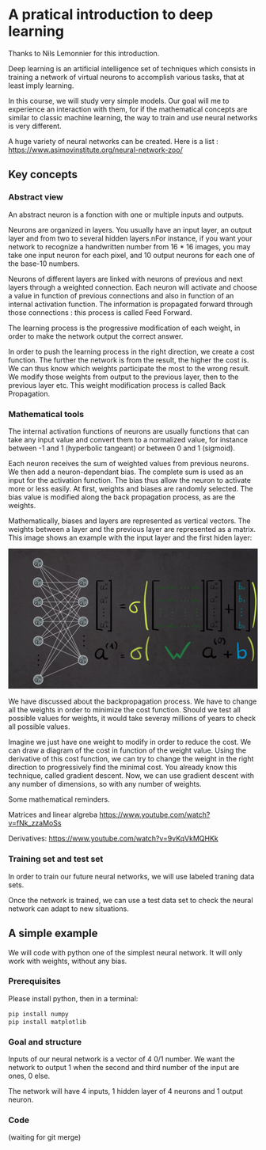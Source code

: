 # A pratical introduction to deep learning

Thanks to Nils Lemonnier for this introduction.

Deep learning is an artificial intelligence set of techniques which consists in training a network of virtual neurons to accomplish various tasks, that at least imply learning.

In this course, we will study very simple models. Our goal will me to experience an interaction with them, for if the mathematical concepts are similar to classic machine learning, the way to train and use neural networks is very different.

A huge variety of neural networks can be created. Here is a list :
https://www.asimovinstitute.org/neural-network-zoo/

## Key concepts

### Abstract view

An abstract neuron is a fonction with one or multiple inputs and outputs.

Neurons are organized in layers. You usually have an input layer, an output layer and from two to several hidden layers.nFor instance, if you want your network to recognize a handwritten number from 16 * 16 images, you may take one input neuron for each pixel, and 10 output neurons for each one of the base-10 numbers.

Neurons of different layers are linked with neurons of previous and next layers through a weighted connection. Each neuron will activate and choose a value in function of previous connections and also in function of an internal activation function. The information is propagated forward through those connections : this process is called Feed Forward.

The learning process is the progressive modification of each weight, in order to make the network output the correct answer.

In order to push the learning process in the right direction, we create a cost function. The further the network is from the result, the higher the cost is. We can thus know which weights participate the most to the wrong result. We modify those weights from output to the previous layer, then to the previous layer etc. This weight modification process is called Back Propagation.

### Mathematical tools

The internal activation functions of neurons are usually functions that can take any input value and convert them to a normalized value, for instance between -1 and 1 (hyperbolic tangeant) or between 0 and 1 (sigmoid).

Each neuron receives the sum of weighted values from previous neurons. We then add a neuron-dependant bias. The complete sum is used as an input for the activation function. The bias thus allow the neuron to activate more or less easily. At first, weights and biases are randomly selected. The bias value is modified along the back propagation process, as are the weights.

Mathematically, biases and layers are represented as vertical vectors. The weights between a layer and the previous layer are represented as a matrix. This image shows an example with the input layer and the first hiden layer:

![](01.matrices.png)

We have discussed about the backpropagation process. We have to change all the weights in order to minimize the cost function. Should we test all possible values for weights, it would take severay millions of years to check all possible values.

Imagine we just have one weight to modify in order to reduce the cost. We can draw a diagram of the cost in function of the weight value. Using the derivative of this cost function, we can try to change the weight in the right direction to progressively find the minimal cost. You already know this technique, called gradient descent. Now, we can use gradient descent with any number of dimensions, so with any number of weights.

Some mathematical reminders.

Matrices and linear algreba
https://www.youtube.com/watch?v=fNk_zzaMoSs

Derivatives:
https://www.youtube.com/watch?v=9vKqVkMQHKk

### Training set and test set

In order to train our future neural networks, we will use labeled traning data sets.

Once the network is trained, we can use a test data set to check the neural network can adapt to new situations.

## A simple example

We will code with python one of the simplest neural network. It will only work with weights, without any bias.

### Prerequisites

Please install python, then in a terminal:
```
pip install numpy
pip install matplotlib
```

### Goal and structure

Inputs of our neural network is a vector of 4 0/1 number. We want the network to output 1 when the second and third number of the input are ones, 0 else.

The network will have 4 inputs, 1 hidden layer of 4 neurons and 1 output neuron.

### Code

(waiting for git merge)